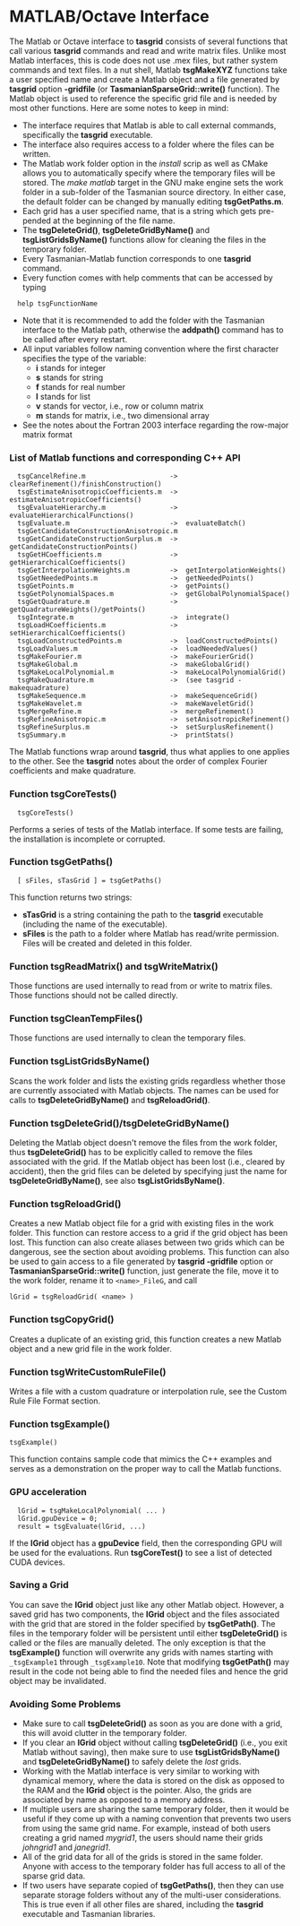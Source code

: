 # MATLAB/Octave Interface

The Matlab or Octave interface to **tasgrid** consists of several functions that call various **tasgrid** commands and read and write matrix files. Unlike most Matlab interfaces, this is code does not use .mex files, but rather system commands and text files. In a nut shell, Matlab **tsgMakeXYZ** functions take a user specified name and create a Matlab object and a file generated by **tasgrid** option **-gridfile** (or **TasmanianSparseGrid::write()** function). The Matlab object is used to reference the specific grid file and is needed by most other functions. Here are some notes to keep in mind:

* The interface requires that Matlab is able to call external commands, specifically the **tasgrid** executable.
* The interface also requires access to a folder where the files can be written.
* The Matlab work folder option in the *install* scrip as well as CMake allows you to automatically specify where the temporary files will be stored. The *make matlab* target in the GNU make engine sets the work folder in a sub-folder of the Tasmanian source directory. In either case, the default folder can be changed by manually editing **tsgGetPaths.m**.
* Each grid has a user specified name, that is a string which gets pre-pended at the beginning of the file name.
* The **tsgDeleteGrid()**, **tsgDeleteGridByName()** and **tsgListGridsByName()** functions allow for cleaning the files in the temporary folder.
* Every Tasmanian-Matlab function corresponds to one **tasgrid** command.
* Every function comes with help comments that can be accessed by typing
```
  help tsgFunctionName
```
* Note that it is recommended to add the folder with the Tasmanian interface to the Matlab path, otherwise the **addpath()** command has to be called after every restart.
* All input variables follow naming convention where the first character specifies the type of the variable:
    * **i** stands for integer
    * **s** stands for string
    * **f** stands for real number
    * **l** stands for list
    * **v** stands for vector, i.e., row or column matrix
    * **m** stands for matrix, i.e., two dimensional array
* See the notes about the Fortran 2003 interface regarding the row-major matrix format


### List of Matlab functions and corresponding C++ API

```
  tsgCancelRefine.m                     ->  clearRefinement()/finishConstruction()
  tsgEstimateAnisotropicCoefficients.m  ->  estimateAnisotropicCoefficients()
  tsgEvaluateHierarchy.m                ->  evaluateHierarchicalFunctions()
  tsgEvaluate.m                         ->  evaluateBatch()
  tsgGetCandidateConstructionAnisotropic.m
  tsgGetCandidateConstructionSurplus.m  -> getCandidateConstructionPoints()
  tsgGetHCoefficients.m                 ->  getHierarchicalCoefficients()
  tsgGetInterpolationWeights.m          ->  getInterpolationWeights()
  tsgGetNeededPoints.m                  ->  getNeededPoints()
  tsgGetPoints.m                        ->  getPoints()
  tsgGetPolynomialSpaces.m              ->  getGlobalPolynomialSpace()
  tsgGetQuadrature.m                    ->  getQuadratureWeights()/getPoints()
  tsgIntegrate.m                        ->  integrate()
  tsgLoadHCoefficients.m                ->  setHierarchicalCoefficients()
  tsgLoadConstructedPoints.m            ->  loadConstructedPoints()
  tsgLoadValues.m                       ->  loadNeededValues()
  tsgMakeFourier.m                      ->  makeFourierGrid()
  tsgMakeGlobal.m                       ->  makeGlobalGrid()
  tsgMakeLocalPolynomial.m              ->  makeLocalPolynomialGrid()
  tsgMakeQuadrature.m                   ->  (see tasgrid -makequadrature)
  tsgMakeSequence.m                     ->  makeSequenceGrid()
  tsgMakeWavelet.m                      ->  makeWaveletGrid()
  tsgMergeRefine.m                      ->  mergeRefinement()
  tsgRefineAnisotropic.m                ->  setAnisotropicRefinement()
  tsgRefineSurplus.m                    ->  setSurplusRefinement()
  tsgSummary.m                          ->  printStats()
```

The Matlab functions wrap around **tasgrid**, thus what applies to one applies to the other. See the **tasgrid** notes about the order of complex Fourier coefficients and make quadrature.


### Function tsgCoreTests()

```
  tsgCoreTests()
```

Performs a series of tests of the Matlab interface. If some tests are failing, the installation is incomplete or corrupted.


### Function tsgGetPaths()

```
  [ sFiles, sTasGrid ] = tsgGetPaths()
```

This function returns two strings:

* **sTasGrid** is a string containing the path to the **tasgrid** executable (including the name of the executable).
* **sFiles** is the path to a folder where Matlab has read/write permission. Files will be created and deleted in this folder.


### Function tsgReadMatrix() and tsgWriteMatrix()

Those functions are used internally to read from or write to matrix files. Those functions should not be called directly.

### Function tsgCleanTempFiles()

Those functions are used internally to clean the temporary files.

### Function tsgListGridsByName()

Scans the work folder and lists the existing grids regardless whether those are currently associated with Matlab objects. The names can be used for calls to **tsgDeleteGridByName()** and **tsgReloadGrid()**.

### Function tsgDeleteGrid()/tsgDeleteGridByName()

Deleting the Matlab object doesn't remove the files from the work folder, thus **tsgDeleteGrid()** has to be explicitly called to remove the files associated with the grid. If the Matlab object has been lost (i.e., cleared by accident), then the grid files can be deleted by specifying just the name for **tsgDeleteGridByName()**, see also **tsgListGridsByName()**.

### Function tsgReloadGrid()

Creates a new Matlab object file for a grid with existing files in the work folder. This function can restore access to a grid if the grid object has been lost. This function can also create aliases between two grids which can be dangerous, see the section about avoiding problems. This function can also be used to gain access to a file generated by **tasgrid -gridfile** option or **TasmanianSparseGrid::write()** function, just generate the file, move it to the work folder, rename it to `<name>_FileG`, and call
```
lGrid = tsgReloadGrid( <name> )
```

### Function tsgCopyGrid()

Creates a duplicate of an existing grid, this function creates a new Matlab object and a new grid file in the work folder.

### Function tsgWriteCustomRuleFile()

Writes a file with a custom quadrature or interpolation rule, see the Custom Rule File Format section.


### Function tsgExample()

```
tsgExample()
```

This function contains sample code that mimics the C++ examples and serves as a demonstration on the proper way to call the Matlab functions.


### GPU acceleration

```
  lGrid = tsgMakeLocalPolynomial( ... )
  lGrid.gpuDevice = 0;
  result = tsgEvaluate(lGrid, ...)
```

If the **lGrid** object has a **gpuDevice** field, then the corresponding GPU will be used for the evaluations. Run **tsgCoreTest()** to see a list of detected CUDA devices.


### Saving a Grid

You can save the **lGrid** object just like any other Matlab object. However, a saved grid has two components, the **lGrid** object and the files associated with the grid that are stored in the folder specified by **tsgGetPath()**. The files in the temporary folder will be persistent until either **tsgDeleteGrid()** is called or the files are manually deleted. The only exception is that the **tsgExample()** function will overwrite any grids with names starting with `_tsgExample1` through `_tsgExample10`. Note that modifying **tsgGetPath()** may result in the code not being able to find the needed files and hence the grid object may be invalidated.

### Avoiding Some Problems

* Make sure to call **tsgDeleteGrid()** as soon as you are done with a grid, this will avoid clutter in the temporary folder.
* If you clear an **lGrid** object without calling **tsgDeleteGrid()** (i.e., you exit Matlab without saving), then make sure to use **tsgListGridsByName()** and **tsgDeleteGridByName()** to safely delete the *lost* grids.
* Working with the Matlab interface is very similar to working with dynamical memory, where the data is stored on the disk as opposed to the RAM and the **lGrid** object is the pointer. Also, the grids are associated by name as opposed to a memory address.
* If multiple users are sharing the same temporary folder, then it would be useful if they come up with a naming convention that prevents two users from using the same grid name. For example, instead of both users creating a grid named *mygrid1*, the users should name their grids *johngrid1* and *janegrid1*.
* All of the grid data for all of the grids is stored in the same folder. Anyone with access to the temporary folder has full access to all of the sparse grid data.
* If two users have separate copied of **tsgGetPaths()**, then they can use separate storage folders without any of the multi-user considerations. This is true even if all other files are shared, including the **tasgrid** executable and Tasmanian libraries.
